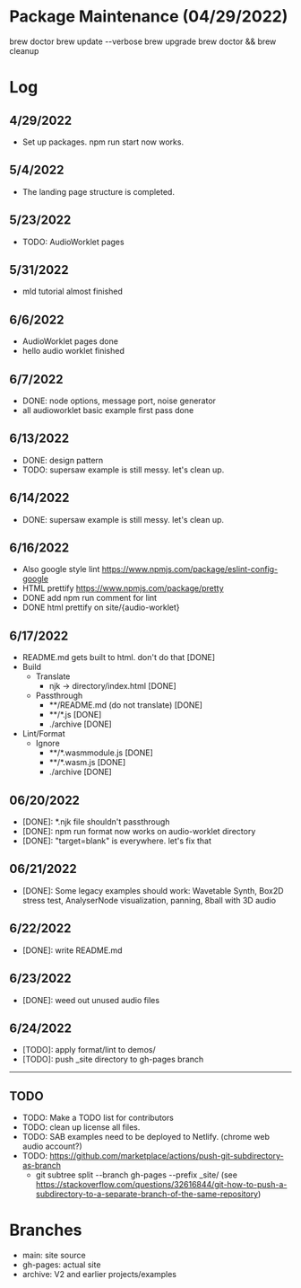 # Package Maintenance (04/29/2022)

brew doctor
brew update --verbose
brew upgrade
brew doctor && brew cleanup

# Log

## 4/29/2022
- Set up packages. npm run start now works.

## 5/4/2022
- The landing page structure is completed.

## 5/23/2022
- TODO: AudioWorklet pages

## 5/31/2022
- mld tutorial almost finished

## 6/6/2022
- AudioWorklet pages done
- hello audio worklet finished

## 6/7/2022
- DONE: node options, message port, noise generator
- all audioworklet basic example first pass done

## 6/13/2022
- DONE: design pattern
- TODO: supersaw example is still messy. let's clean up.

## 6/14/2022
- DONE: supersaw example is still messy. let's clean up.

## 6/16/2022
- Also google style lint https://www.npmjs.com/package/eslint-config-google
- HTML prettify https://www.npmjs.com/package/pretty
- DONE add npm run comment for lint
- DONE html prettify on site/{audio-worklet}

## 6/17/2022
- README.md gets built to html. don't do that [DONE]
- Build
  - Translate
    - njk -> directory/index.html [DONE]
  - Passthrough
    - **/README.md (do not translate) [DONE]
    - **/*.js [DONE]
    - ./archive [DONE]
- Lint/Format
  - Ignore
    - **/*.wasmmodule.js [DONE]
    - **/*.wasm.js [DONE]
    - ./archive [DONE]


## 06/20/2022
- [DONE]: *.njk file shouldn't passthrough
- [DONE]: npm run format now works on audio-worklet directory
- [DONE]: "target=blank" is everywhere. let's fix that

## 06/21/2022
- [DONE]: Some legacy examples should work: Wavetable Synth, Box2D stress test, 
  AnalyserNode visualization, panning, 8ball with 3D audio

## 6/22/2022
- [DONE]: write README.md

## 6/23/2022
- [DONE]: weed out unused audio files

## 6/24/2022
- [TODO]: apply format/lint to demos/
- [TODO]: push _site directory to gh-pages branch

---

## TODO
- TODO: Make a TODO list for contributors
- TODO: clean up license all files.
- TODO: SAB examples need to be deployed to Netlify. (chrome web audio account?)
- TODO: https://github.com/marketplace/actions/push-git-subdirectory-as-branch
  - git subtree split --branch gh-pages --prefix _site/
    (see https://stackoverflow.com/questions/32616844/git-how-to-push-a-subdirectory-to-a-separate-branch-of-the-same-repository)

# Branches
- main: site source
- gh-pages: actual site
- archive: V2 and earlier projects/examples

